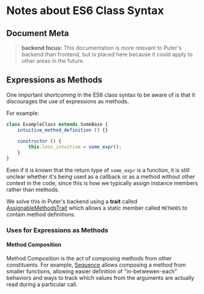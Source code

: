 # Notes about ES6 Class Syntax

## Document Meta

> **backend focus:** This documentation is more relevant to
> Puter's backend than frontend, but is placed here because
> it could apply to other areas in the future.

## Expressions as Methods

One important shortcoming in the ES6 class syntax to be aware of
is that it discourages the use of expressions as methods.

For example:

```javascript
class ExampleClass extends SomeBase {
    intuitive_method_definition () {}
    
    constructor () {
        this.less_intuitive = some_expr();
    }
}
```

Even if it is known that the return type of `some_expr` is a function,
it is still unclear whether it's being used as a callback or
as a method without other context in the code, since this is
how we typically assign instance members rather than methods.

We solve this in Puter's backend using a **trait** called
[AssignableMethodsTrait](../../packages/backend/src/traits/AssignableMethodsTrait.js)
which allows a static member called `METHODS` to contain
method definitions.

### Uses for Expressions as Methods

#### Method Composition

Method Composition is the act of composing methods from other
constituents. For example,
[Sequence](../../packages/backend/src/codex/Sequence.js)
allows composing a method from smaller functions, allowing
easier definition of "in-betwewen-each" behaviors and ways
to track which values from the arguments are actually read
during a particular call.
